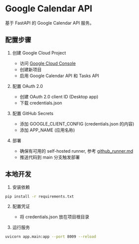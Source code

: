 # Google Calendar API 

基于 FastAPI 的 Google Calendar API 服务。

## 配置步骤

1. 创建 Google Cloud Project
   - 访问 [Google Cloud Console](https://console.cloud.google.com)
   - 创建新项目
   - 启用 Google Calendar API 和 Tasks API

2. 配置 OAuth 2.0
   - 创建 OAuth 2.0 client ID (Desktop app)
   - 下载 credentials.json

3. 配置 GitHub Secrets
   - 添加 GOOGLE_CLIENT_CONFIG (credentials.json 的内容)
   - 添加 APP_NAME (应用名称)

4. 部署
   - 确保有可用的 self-hosted runner, 参考 [github_runner.md](./github_runner.md)
   - 推送代码到 main 分支触发部署

## 本地开发

1. 安装依赖
```bash
pip install -r requirements.txt
```

2. 配置凭证
   - 将 credentials.json 放在项目根目录

3. 运行服务
```bash
uvicorn app.main:app --port 8009 --reload
```
